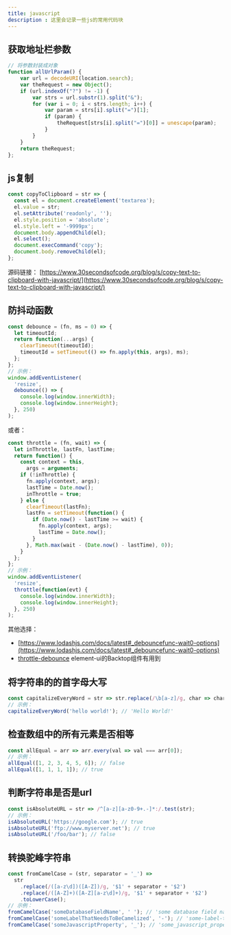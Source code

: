 ```yaml
---
title: javascript
description : 这里会记录一些js的常用代码块
---
```


## 获取地址栏参数
``` js
// 将参数封装成对象
function allUrlParam() {
    var url = decodeURI(location.search);
    var theRequest = new Object();
    if (url.indexOf("?") != -1) {
        var strs = url.substr(1).split("&");
        for (var i = 0; i < strs.length; i++) {
            var param = strs[i].split("=")[1];
            if (param) {
                theRequest[strs[i].split("=")[0]] = unescape(param);
            }
        }
    }
    return theRequest;
};
```
## js复制
``` js
const copyToClipboard = str => {
  const el = document.createElement('textarea');
  el.value = str;
  el.setAttribute('readonly', '');
  el.style.position = 'absolute';
  el.style.left = '-9999px';
  document.body.appendChild(el);
  el.select();
  document.execCommand('copy');
  document.body.removeChild(el);
};
```
源码链接：
[https://www.30secondsofcode.org/blog/s/copy-text-to-clipboard-with-javascript/](https://www.30secondsofcode.org/blog/s/copy-text-to-clipboard-with-javascript/)

## 防抖动函数
``` js
const debounce = (fn, ms = 0) => {
  let timeoutId;
  return function(...args) {
    clearTimeout(timeoutId);
    timeoutId = setTimeout(() => fn.apply(this, args), ms);
  };
};
// 示例：
window.addEventListener(
  'resize',
  debounce(() => {
    console.log(window.innerWidth);
    console.log(window.innerHeight);
  }, 250)
); 
```
或者：
``` js
const throttle = (fn, wait) => {
  let inThrottle, lastFn, lastTime;
  return function() {
    const context = this,
      args = arguments;
    if (!inThrottle) {
      fn.apply(context, args);
      lastTime = Date.now();
      inThrottle = true;
    } else {
      clearTimeout(lastFn);
      lastFn = setTimeout(function() {
        if (Date.now() - lastTime >= wait) {
          fn.apply(context, args);
          lastTime = Date.now();
        }
      }, Math.max(wait - (Date.now() - lastTime), 0));
    }
  };
};
// 示例：
window.addEventListener(
  'resize',
  throttle(function(evt) {
    console.log(window.innerWidth);
    console.log(window.innerHeight);
  }, 250)
); 
```
其他选择：
+ [https://www.lodashjs.com/docs/latest#_debouncefunc-wait0-options](https://www.lodashjs.com/docs/latest#_debouncefunc-wait0-options)
+ [throttle-debounce](https://github.com/niksy/throttle-debounce) element-ui的Backtop组件有用到

## 将字符串的的首字母大写
``` js
const capitalizeEveryWord = str => str.replace(/\b[a-z]/g, char => char.toUpperCase());
// 示例：
capitalizeEveryWord('hello world!'); // 'Hello World!'
```
## 检查数组中的所有元素是否相等
``` js
const allEqual = arr => arr.every(val => val === arr[0]);
// 示例：
allEqual([1, 2, 3, 4, 5, 6]); // false
allEqual([1, 1, 1, 1]); // true
```
## 判断字符串是否是url
``` js
const isAbsoluteURL = str => /^[a-z][a-z0-9+.-]*:/.test(str);
// 示例：
isAbsoluteURL('https://google.com'); // true
isAbsoluteURL('ftp://www.myserver.net'); // true
isAbsoluteURL('/foo/bar'); // false
```
## 转换驼峰字符串
``` js
const fromCamelCase = (str, separator = '_') =>
  str
    .replace(/([a-z\d])([A-Z])/g, '$1' + separator + '$2')
    .replace(/([A-Z]+)([A-Z][a-z\d]+)/g, '$1' + separator + '$2')
    .toLowerCase();
// 示例：
fromCamelCase('someDatabaseFieldName', ' '); // 'some database field name'
fromCamelCase('someLabelThatNeedsToBeCamelized', '-'); // 'some-label-that-needs-to-be-camelized'
fromCamelCase('someJavascriptProperty', '_'); // 'some_javascript_property'
```